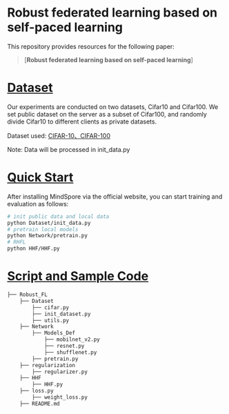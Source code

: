 # Robust federated learning based on self-paced learning

This repository provides resources for the following paper:

> [**Robust federated learning based on self-paced learning**]

# [Dataset](#contents)

Our experiments are conducted on two datasets, Cifar10 and Cifar100. We set public dataset on the server as a subset of Cifar100, and randomly divide Cifar10 to different clients as private datasets.

Dataset used: [CIFAR-10、CIFAR-100](http://www.cs.toronto.edu/~kriz/cifar.html)

Note: Data will be processed in init_data.py

# [Quick Start](#contents)

After installing MindSpore via the official website, you can start training and evaluation as follows:

```bash
# init public data and local data
python Dataset/init_data.py
# pretrain local models
python Network/pretrain.py
# RHFL
python HHF/HHF.py
```

# [Script and Sample Code](#contents)

```bash
├── Robust_FL
    ├── Dataset
        ├── cifar.py
        ├── init_dataset.py
        ├── utils.py
    ├── Network
        ├── Models_Def
            ├── mobilnet_v2.py
            ├── resnet.py
            ├── shufflenet.py
        ├── pretrain.py
    ├── regularization
        ├── regularizer.py
    ├── HHF
        ├── HHF.py       
    ├── loss.py
        ├── weight_loss.py
    ├── README.md

